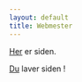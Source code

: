 ```yaml
---
layout: default
title: Webmester
---
```


[Her](https://github.com/jquorning/jquorning.github.io/tree/main/hjælp-til-hjemløse) er siden.

[Du](https://docs.github.com/en/get-started/quickstart) laver siden !
